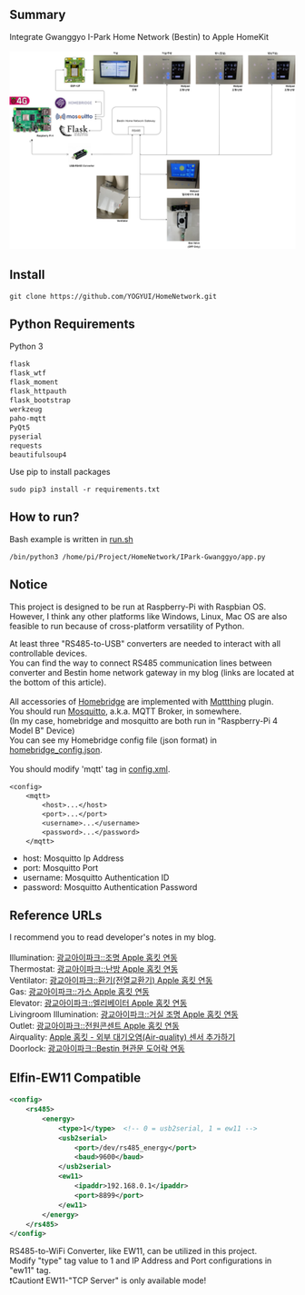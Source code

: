 Summary
-------------
Integrate Gwanggyo I-Park Home Network (Bestin) to Apple HomeKit<br>
<br>
![summary](./summary.png)

Install
-------------
```
git clone https://github.com/YOGYUI/HomeNetwork.git
```

Python Requirements
-------------
Python 3
```
flask
flask_wtf
flask_moment
flask_httpauth
flask_bootstrap
werkzeug
paho-mqtt
PyQt5
pyserial
requests
beautifulsoup4
```
Use pip to install packages
```
sudo pip3 install -r requirements.txt
```

How to run?
-------------
Bash example is written in [run.sh](https://github.com/YOGYUI/HomeNetwork/blob/main/IPark-Gwanggyo/run.sh) <br>
```
/bin/python3 /home/pi/Project/HomeNetwork/IPark-Gwanggyo/app.py
```

Notice
-------------
This project is designed to be run at Raspberry-Pi with Raspbian OS. <br>
However, I think any other platforms like Windows, Linux, Mac OS are also feasible to run because of cross-platform versatility of Python. <br>

At least three "RS485-to-USB" converters are needed to interact with all controllable devices. <br>
You can find the way to connect RS485 communication lines between converter and Bestin home network gateway in my blog (links are located at the bottom of this article). 
<br>
<br>
All accessories of [Homebridge](https://homebridge.io/) are implemented with
[Mqttthing](https://github.com/arachnetech/homebridge-mqttthing#readme) plugin.<br>
You should run [Mosquitto](https://mosquitto.org/), a.k.a. MQTT Broker, in somewhere. <br>
(In my case, homebridge and mosquitto are both run in "Raspberry-Pi 4 Model B" Device) <br>
You can see my Homebridge config file (json format) in
[homebridge_config.json](https://github.com/YOGYUI/HomeNetwork/blob/main/IPark-Gwanggyo/homebridge_config.json). <br><br> 
You should modify 'mqtt' tag in 
[config.xml](https://github.com/YOGYUI/HomeNetwork/blob/main/IPark-Gwanggyo/config.xml). <br>
```
<config>
    <mqtt>
        <host>...</host>
        <port>...</port>
        <username>...</username>
        <password>...</password>
    </mqtt>
```
* host: Mosquitto Ip Address 
* port: Mosquitto Port
* username: Mosquitto Authentication ID 
* password: Mosquitto Authentication Password

Reference URLs
-------------
I recommend you to read developer's notes in my blog.<br><br>
Illumination: [광교아이파크::조명 Apple 홈킷 연동](https://yogyui.tistory.com/entry/%EA%B4%91%EA%B5%90%EC%95%84%EC%9D%B4%ED%8C%8C%ED%81%AC-%EC%A1%B0%EB%AA%85-%ED%99%88%ED%82%B7-%EC%97%B0%EB%8F%99-1?category=937615) <br>
Thermostat: [광교아이파크::난방 Apple 홈킷 연동](https://yogyui.tistory.com/entry/%EA%B4%91%EA%B5%90%EC%95%84%EC%9D%B4%ED%8C%8C%ED%81%AC-%EB%82%9C%EB%B0%A9-%ED%99%88%ED%82%B7-%EC%97%B0%EB%8F%99-1?category=937615) <br>
Ventilator: [광교아이파크::환기(전열교환기) Apple 홈킷 연동](https://yogyui.tistory.com/entry/%EA%B4%91%EA%B5%90%EC%95%84%EC%9D%B4%ED%8C%8C%ED%81%AC-%ED%99%98%EA%B8%B0-%ED%99%88%ED%82%B7-%EC%97%B0%EB%8F%99-1?category=937615) <br>
Gas: [광교아이파크::가스 Apple 홈킷 연동](https://yogyui.tistory.com/entry/%EA%B4%91%EA%B5%90%EC%95%84%EC%9D%B4%ED%8C%8C%ED%81%AC-%EA%B0%80%EC%8A%A4-%ED%99%88%ED%82%B7-%EC%97%B0%EB%8F%99-2?category=937615) <br>
Elevator: [광교아이파크::엘리베이터 Apple 홈킷 연동](https://yogyui.tistory.com/entry/%EA%B4%91%EA%B5%90%EC%95%84%EC%9D%B4%ED%8C%8C%ED%81%AC-%EC%97%98%EB%A6%AC%EB%B2%A0%EC%9D%B4%ED%84%B0-%ED%99%88%ED%82%B7-%EC%97%B0%EB%8F%99-1-2?category=937615) <br>
Livingroom Illumination: [광교아이파크::거실 조명 Apple 홈킷 연동](https://yogyui.tistory.com/entry/%EA%B4%91%EA%B5%90%EC%95%84%EC%9D%B4%ED%8C%8C%ED%81%AC%EA%B1%B0%EC%8B%A4-%EC%A1%B0%EB%AA%85-Apple-%ED%99%88%ED%82%B7-%EC%97%B0%EB%8F%99-1?category=937615) <br>
Outlet: [광교아이파크::전원콘센트 Apple 홈킷 연동](https://yogyui.tistory.com/entry/%EA%B4%91%EA%B5%90%EC%95%84%EC%9D%B4%ED%8C%8C%ED%81%AC%EC%A0%84%EC%9B%90%EC%BD%98%EC%84%BC%ED%8A%B8-Apple-%ED%99%88%ED%82%B7-%EC%97%B0%EB%8F%99-1?category=937615) <br>
Airquality: [Apple 홈킷 - 외부 대기오염(Air-quality) 센서 추가하기](https://yogyui.tistory.com/entry/Apple-%ED%99%88%ED%82%B7-%EC%99%B8%EB%B6%80-%EB%8C%80%EA%B8%B0%EC%98%A4%EC%97%BC-%EC%84%BC%EC%84%9C-%EC%B6%94%EA%B0%80%ED%95%98%EA%B8%B0?category=937615) <br>
Doorlock: [광교아이파크::Bestin 현관문 도어락 연동](https://yogyui.tistory.com/entry/%EA%B4%91%EA%B5%90%EC%95%84%EC%9D%B4%ED%8C%8C%ED%81%ACBestin-%ED%98%84%EA%B4%80%EB%AC%B8-%EC%97%B0%EB%8F%99) <br>

Elfin-EW11 Compatible
--
```xml
<config>
    <rs485>
        <energy>
            <type>1</type>  <!-- 0 = usb2serial, 1 = ew11 -->
            <usb2serial>
                <port>/dev/rs485_energy</port>
                <baud>9600</baud>
            </usb2serial>
            <ew11>
                <ipaddr>192.168.0.1</ipaddr>
                <port>8899</port>
            </ew11>
        </energy>
    </rs485>
</config>
```
RS485-to-WiFi Converter, like EW11, can be utilized in this project.<br>
Modify "type" tag value to 1 and IP Address and Port configurations in "ew11" tag. <br>
❗Caution❗ EW11-"TCP Server" is only available mode!